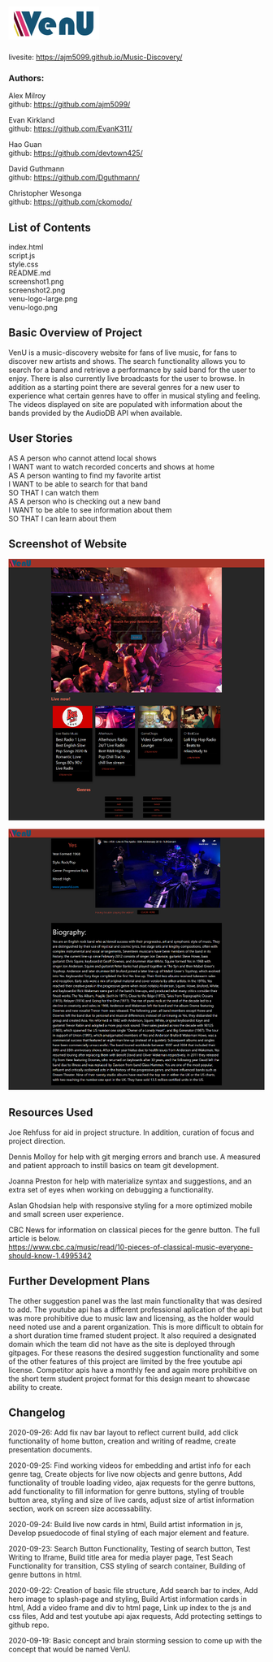 # ![VenU Logo](images/venu-logo.png)  
livesite: https://ajm5099.github.io/Music-Discovery/  

### Authors: 
Alex Milroy  
github: https://github.com/ajm5099/

Evan Kirkland  
github: https://github.com/EvanK311/

Hao Guan  
github: https://github.com/devtown425/

David Guthmann  
github: https://github.com/Dguthmann/  

Christopher Wesonga  
github: https://github.com/ckomodo/


## List of Contents

index.html  
script.js  
style.css  
README.md  
screenshot1.png  
screenshot2.png  
venu-logo-large.png  
venu-logo.png  


## Basic Overview of Project
VenU is a music-discovery website for fans of live music, for fans to discover new artists and shows.  The search functionality allows you to search for a band and retrieve a performance by said band for the user to enjoy.  There is also currently live broadcasts for the user to browse. In addition as a starting point there are several genres for a new user to experience what certain genres have to offer in musical styling and feeling.  The videos displayed on site are populated with information about the bands provided by the AudioDB API when available.


## User Stories
AS A person who cannot attend local shows  
I WANT want to watch recorded concerts and shows at home  
AS A person wanting to find my favorite artist  
I WANT to be able to search for that band  
SO THAT I can watch them  
AS A person who is checking out a new band  
I WANT to be able to see information about them  
SO THAT I can learn about them  


## Screenshot of Website

![Site Screenshot](images/screenshot1.png)

![Site Screenshot](images/screenshot2.png)


## Resources Used

Joe Rehfuss for aid in project structure. In addition, curation of focus and project direction.

Dennis Molloy for help with git merging errors and branch use.  A measured and patient approach to instill basics on team git development.

Joanna Preston for help with materialize syntax and suggestions, and an extra set of eyes when working on debugging a functionality.

Aslan Ghodsian help with responsive styling for a more optimized mobile and small screen user experience.
  
CBC News for information on classical pieces for the genre button.  The full article is below.  
https://www.cbc.ca/music/read/10-pieces-of-classical-music-everyone-should-know-1.4995342


## Further Development Plans

The other suggestion panel was the last main functionality that was desired to add. The youtube api has a different professional aplication of the api but was more prohibitive due to music law and licensing, as the holder would need noted use and a parent organization.  This is more difficult to obtain for a short duration time framed student project.  It also required a designated domain which the team did not have as the site is deployed through gitpages.  For these reasons the desired suggestion functionality and some of the other features of this project are limited by the free youtube api license.
Competitor apis have a monthly fee and again more prohibitive on the short term student project format for this design meant to showcase ability to create.


## Changelog

2020-09-26: Add fix nav bar layout to reflect current build, add click functionality of home button, creation and writing of readme, create presentation documents.

2020-09-25: Find working videos for embedding and artist info for each genre tag,  Create objects for live now objects and genre buttons,  Add functionality of trouble loading video, ajax requests for the genre buttons, add functionality to fill information for genre buttons, styling of trouble button area, styling and size of live cards, adjust size of artist information section, work on screen size accessability.

2020-09-24: Build live now cards in html, Build artist information in js, Develop psuedocode of final styling of each major element and feature.

2020-09-23: Search Button Functionality, Testing of search button, Test Writing to Iframe, Build title area for media player page, Test Seach Functionality for transition, CSS styling of search container, Building of genre buttons in html.

2020-09-22: Creation of basic file structure, Add search bar to index, Add hero image to splash-page and styling, Build Artist information cards in html, Add a video frame and div to html page, Link up index to the js and css files, Add and test youtube api ajax requests, Add protecting settings to github repo.

2020-09-19: Basic concept and brain storming session to come up with the concept that would be named VenU.  